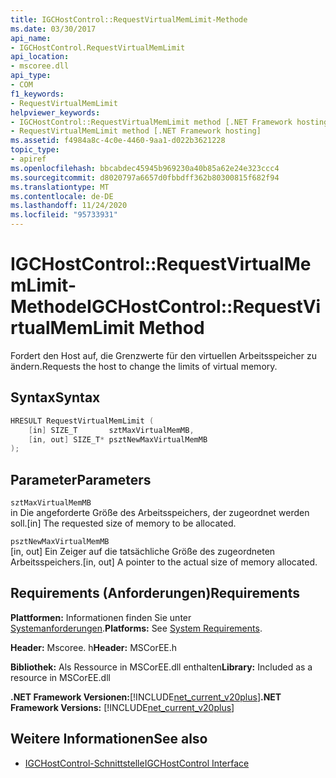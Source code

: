 ```yaml
---
title: IGCHostControl::RequestVirtualMemLimit-Methode
ms.date: 03/30/2017
api_name:
- IGCHostControl.RequestVirtualMemLimit
api_location:
- mscoree.dll
api_type:
- COM
f1_keywords:
- RequestVirtualMemLimit
helpviewer_keywords:
- IGCHostControl::RequestVirtualMemLimit method [.NET Framework hosting]
- RequestVirtualMemLimit method [.NET Framework hosting]
ms.assetid: f4984a8c-4c0e-4460-9aa1-d022b3621228
topic_type:
- apiref
ms.openlocfilehash: bbcabdec45945b969230a40b85a62e24e323ccc4
ms.sourcegitcommit: d8020797a6657d0fbbdff362b80300815f682f94
ms.translationtype: MT
ms.contentlocale: de-DE
ms.lasthandoff: 11/24/2020
ms.locfileid: "95733931"
---
```

# <a name="igchostcontrolrequestvirtualmemlimit-method"></a><span data-ttu-id="ef541-102">IGCHostControl::RequestVirtualMemLimit-Methode</span><span class="sxs-lookup"><span data-stu-id="ef541-102">IGCHostControl::RequestVirtualMemLimit Method</span></span>

<span data-ttu-id="ef541-103">Fordert den Host auf, die Grenzwerte für den virtuellen Arbeitsspeicher zu ändern.</span><span class="sxs-lookup"><span data-stu-id="ef541-103">Requests the host to change the limits of virtual memory.</span></span>  
  
## <a name="syntax"></a><span data-ttu-id="ef541-104">Syntax</span><span class="sxs-lookup"><span data-stu-id="ef541-104">Syntax</span></span>  
  
```cpp  
HRESULT RequestVirtualMemLimit (  
    [in] SIZE_T       sztMaxVirtualMemMB,  
    [in, out] SIZE_T* psztNewMaxVirtualMemMB  
);  
```  
  
## <a name="parameters"></a><span data-ttu-id="ef541-105">Parameter</span><span class="sxs-lookup"><span data-stu-id="ef541-105">Parameters</span></span>  

 `sztMaxVirtualMemMB`  
 <span data-ttu-id="ef541-106">in Die angeforderte Größe des Arbeitsspeichers, der zugeordnet werden soll.</span><span class="sxs-lookup"><span data-stu-id="ef541-106">[in] The requested size of memory to be allocated.</span></span>  
  
 `psztNewMaxVirtualMemMB`  
 <span data-ttu-id="ef541-107">[in, out] Ein Zeiger auf die tatsächliche Größe des zugeordneten Arbeitsspeichers.</span><span class="sxs-lookup"><span data-stu-id="ef541-107">[in, out] A pointer to the actual size of memory allocated.</span></span>  
  
## <a name="requirements"></a><span data-ttu-id="ef541-108">Requirements (Anforderungen)</span><span class="sxs-lookup"><span data-stu-id="ef541-108">Requirements</span></span>  

 <span data-ttu-id="ef541-109">**Plattformen:** Informationen finden Sie unter [Systemanforderungen](../../get-started/system-requirements.md).</span><span class="sxs-lookup"><span data-stu-id="ef541-109">**Platforms:** See [System Requirements](../../get-started/system-requirements.md).</span></span>  
  
 <span data-ttu-id="ef541-110">**Header:** Mscoree. h</span><span class="sxs-lookup"><span data-stu-id="ef541-110">**Header:** MSCorEE.h</span></span>  
  
 <span data-ttu-id="ef541-111">**Bibliothek:** Als Ressource in MSCorEE.dll enthalten</span><span class="sxs-lookup"><span data-stu-id="ef541-111">**Library:** Included as a resource in MSCorEE.dll</span></span>  
  
 <span data-ttu-id="ef541-112">**.NET Framework Versionen:**[!INCLUDE[net_current_v20plus](../../../../includes/net-current-v20plus-md.md)]</span><span class="sxs-lookup"><span data-stu-id="ef541-112">**.NET Framework Versions:** [!INCLUDE[net_current_v20plus](../../../../includes/net-current-v20plus-md.md)]</span></span>  
  
## <a name="see-also"></a><span data-ttu-id="ef541-113">Weitere Informationen</span><span class="sxs-lookup"><span data-stu-id="ef541-113">See also</span></span>

- [<span data-ttu-id="ef541-114">IGCHostControl-Schnittstelle</span><span class="sxs-lookup"><span data-stu-id="ef541-114">IGCHostControl Interface</span></span>](igchostcontrol-interface.md)
